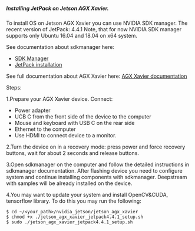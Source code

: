 

##### Installing JetPack on Jetson AGX Xavier.
<a id='en_manual'></a>

To install OS on Jetson AGX Xavier you can use NVIDIA SDK manager.
The recent version of JetPack: 4.4.1
Note, that for now NVIDIA SDK manager supports only Ubuntu 16.04 and 18.04 on x64 system.

See documentation about sdkmanager here:
 * [SDK Manager](https://docs.nvidia.com/sdk-manager/download-run-sdkm/index.html)
 * [JetPack installation](https://docs.nvidia.com/sdk-manager/install-with-sdkm-jetson/index.html)

See full documentation about AGX Xavier here: [AGX Xavier documentation](https://developer.download.nvidia.com/assets/embedded/secure/jetson/xavier/docs/jetson_agx_xavier_developer_kit_user_guide.pdf?BazwSwefUlMIyfXfRWj2LNZ2CJY8HFrdAU4jvNJgIuBZZV3dmpVgY6N_EwtsG8_axtiID_AotgCKkpeMiCsiVdWwCGPGH-z2_OtqDA_nBMbUOmP_WbOmUxHlNRTPYU4OJ8Ptv0owJFUlgqOL_TjCogUlwj0rlM9sCAgAGO9qkVukhkiaV8yO3mS2qdhbqPgfudp70M4bCg)

Steps:

1.Prepare your AGX Xavier device. Connect:
  * Power adapter
  * UCB C from the front side of the device to the computer
  * Mouse and keyboard with USB C on the rear side
  * Ethernet to the computer
  * Use HDMI to connect device to a monitor.
  
2.Turn the device on in a recovery mode: press power and force recovery buttons,
 wait for about 2 seconds and release buttons.
 
3.Open sdkmanager on the computer and follow the detailed instructions in sdkmanager documentation.
After flashing device you need to configure system and continue installing components 
with sdkmanager. Deepstream with samples will be already installed on the device.

4.You may want to update your system and install OpenCV&CUDA, tensorflow library.
   To do this you may run the following:
   
    $ cd ~/<your_path>/nvidia_jetson/jetson_agx_xavier
    $ chmod +x ./jetson_agx_xavier_jetpack4.4.1_setup.sh
    $ sudo ./jetson_agx_xavier_jetpack4.4.1_setup.sh

